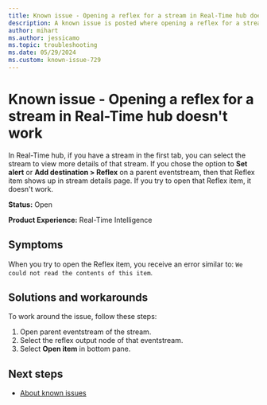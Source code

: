 ```yaml
---
title: Known issue - Opening a reflex for a stream in Real-Time hub doesn't work
description: A known issue is posted where opening a reflex for a stream in Real-Time hub doesn't work.
author: mihart
ms.author: jessicamo
ms.topic: troubleshooting  
ms.date: 05/29/2024
ms.custom: known-issue-729
---
```


# Known issue - Opening a reflex for a stream in Real-Time hub doesn't work

In Real-Time hub, if you have a stream in the first tab, you can select the stream to view more details of that stream. If you chose the option to **Set alert** or **Add destination > Reflex** on a parent eventstream, then that Reflex item shows up in stream details page. If you try to open that Reflex item, it doesn't work.

**Status:** Open

**Product Experience:** Real-Time Intelligence

## Symptoms

When you try to open the Reflex item, you receive an error similar to: `We could not read the contents of this item`.

## Solutions and workarounds

To work around the issue, follow these steps:

1. Open parent eventstream of the stream.
1. Select the reflex output node of that eventstream.
1. Select **Open item** in bottom pane.

## Next steps

- [About known issues](https://support.fabric.microsoft.com/known-issues)
